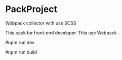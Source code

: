 # PackProject
Webpack collector with use SCSS

This pack for front-end developer. This use Webpack

#npm run dev

#npm run build
